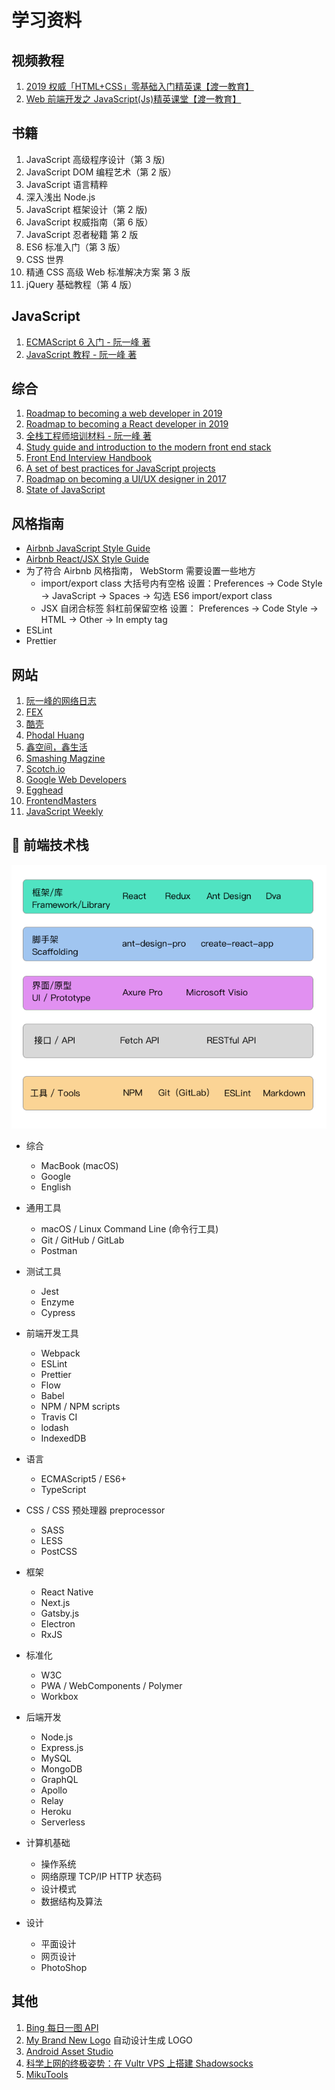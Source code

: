 # 学习资料

## 视频教程

1. [2019 权威「HTML+CSS」零基础入门精英课【渡一教育】](https://ke.qq.com/course/231570?taid=2955805083273362)
2. [Web 前端开发之 JavaScript(Js)精英课堂【渡一教育】](https://ke.qq.com/course/231577?taid=2841395744442521)

## 书籍

1. JavaScript 高级程序设计（第 3 版)
2. JavaScript DOM 编程艺术（第 2 版）
3. JavaScript 语言精粹
4. 深入浅出 Node.js
5. JavaScript 框架设计（第 2 版)
6. JavaScript 权威指南（第 6 版）
7. JavaScript 忍者秘籍 第 2 版
8. ES6 标准入门（第 3 版）
9. CSS 世界
10. 精通 CSS 高级 Web 标准解决方案 第 3 版
11. jQuery 基础教程（第 4 版）

## JavaScript

1. [ECMAScript 6 入门 - 阮一峰 著](http://es6.ruanyifeng.com/)
2. [JavaScript 教程 - 阮一峰 著](https://wangdoc.com/javascript/index.html)

## 综合

1. [Roadmap to becoming a web developer in 2019](https://github.com/kamranahmedse/developer-roadmap)
2. [Roadmap to becoming a React developer in 2019](https://github.com/adam-golab/react-developer-roadmap)
3. [全栈工程师培训材料 - 阮一峰 著](https://github.com/ruanyf/jstraining)
4. [Study guide and introduction to the modern front end stack](https://github.com/grab/front-end-guide)
5. [Front End Interview Handbook](https://github.com/yangshun/front-end-interview-handbook)
6. [A set of best practices for JavaScript projects](https://github.com/elsewhencode/project-guidelines)
7. [Roadmap on becoming a UI/UX designer in 2017](https://github.com/togiberlin/ui-ux-designer-roadmap)
8. [State of JavaScript](https://2019.stateofjs.com/)

## 风格指南

- [Airbnb JavaScript Style Guide](https://github.com/airbnb/javascript)
- [Airbnb React/JSX Style Guide](https://github.com/airbnb/javascript/tree/master/react)
- 为了符合 Airbnb 风格指南， WebStorm 需要设置一些地方
  - import/export class 大括号内有空格 设置：Preferences -> Code Style -> JavaScript -> Spaces ->
    勾选 ES6 import/export class
  - JSX 自闭合标签 斜杠前保留空格 设置： Preferences -> Code Style -> HTML -> Other ->
    In empty tag
- ESLint
- Prettier

## 网站

1. [阮一峰的网络日志](http://www.ruanyifeng.com/blog/)
2. [FEX](https://fex.baidu.com/)
3. [酷壳](https://coolshell.cn/)
4. [Phodal Huang](https://www.phodal.com/)
5. [鑫空间，鑫生活](https://www.zhangxinxu.com/)
6. [Smashing Magzine](https://www.smashingmagazine.com/)
7. [Scotch.io](https://scotch.io/)
8. [Google Web Developers](https://developers.google.com/web/)
9. [Egghead](https://egghead.io/)
10. [FrontendMasters](https://frontendmasters.com/)
11. [JavaScript Weekly](https://javascriptweekly.com/)

## 🎨 前端技术栈

![](images/frontend_stack.png)

- 综合

  - MacBook (macOS)
  - Google
  - English

- 通用工具

  - macOS / Linux Command Line (命令行工具)
  - Git / GitHub / GitLab
  - Postman

- 测试工具

  - Jest
  - Enzyme
  - Cypress

- 前端开发工具

  - Webpack
  - ESLint
  - Prettier
  - Flow
  - Babel
  - NPM / NPM scripts
  - Travis CI
  - lodash
  - IndexedDB

- 语言

  - ECMAScript5 / ES6+
  - TypeScript

- CSS / CSS 预处理器 preprocessor

  - SASS
  - LESS
  - PostCSS

- 框架

  - React Native
  - Next.js
  - Gatsby.js
  - Electron
  - RxJS

- 标准化

  - W3C
  - PWA / WebComponents / Polymer
  - Workbox

- 后端开发

  - Node.js
  - Express.js
  - MySQL
  - MongoDB
  - GraphQL
  - Apollo
  - Relay
  - Heroku
  - Serverless

- 计算机基础

  - 操作系统
  - 网络原理 TCP/IP HTTP 状态码
  - 设计模式
  - 数据结构及算法

- 设计

  - 平面设计
  - 网页设计
  - PhotoShop

## 其他

1. [Bing 每日一图 API](http://guolin.tech/api/bing_pic)
2. [My Brand New Logo](https://mybrandnewlogo.com/) 自动设计生成 LOGO
3. [Android Asset Studio](https://romannurik.github.io/AndroidAssetStudio/)
4. [科学上网的终极姿势：在 Vultr VPS 上搭建 Shadowsocks](https://zoomyale.com/2016/vultr_and_ss)
5. [MikuTools](https://tools.miku.ac/)

